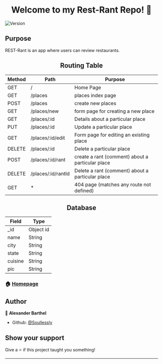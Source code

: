 <h1 align="center">Welcome to my Rest-Rant Repo! 👋</h1>
<p>
  <img alt="Version" src="https://img.shields.io/badge/version-0.1-blue.svg?cacheSeconds=2592000" />
</p>

<h2>Purpose</h2>
REST-Rant is an app where users can review restaurants. 

<h2 align="center">Routing Table</h2>
<table>
<thead>
<tr>
<th>Method</th>
<th>Path</th>
<th>Purpose</th>
</tr>
</thead>
<tbody>
<tr>
<td>GET</td>
<td>/</td>
<td>Home Page</td>
</tr>
<tr>
<td>GET</td>
<td>/places</td>
<td>places index page</td>
</tr>
<tr>
<td>POST</td>
<td>/places</td>
<td>create new places</td>
</tr>
<tr>
<td>GET</td>
<td>/places/new</td>
<td>form page for creating a new place</td>
</tr>
<tr>
<td>GET</td>
<td>/places/:id</td>
<td>Details about a particular place</td>
</tr>
<tr>
<td>PUT</td>
<td>/places/:id</td>
<td>Update a particular place</td>
</tr>
<tr>
<td>GET</td>
<td>/places/:id/edit</td>
<td>Form page for editing an existing place</td>
</tr>
<tr>
<td>DELETE</td>
<td>/places/:id</td>
<td>Delete a particular place</td>
</tr>
<tr>
<td>POST</td>
<td>/places/:id/rant</td>
<td>create a rant (comment) about a particular place</td>
</tr>
<tr>
<td>DELETE</td>
<td>/places/:id/rantId</td>
<td>Delete a rant (comment) about a particular place</td>
</tr>
<tr>
<td>GET</td>
<td>*</td>
<td>404 page (matches any route not defined)</td>
</tr>
</tbody>
</table>

<h2 align="center">Database</h2>
<table align="center">
<tbody>
<thead>
<tr>
<th>Field</th>
<th>Type</th>
</tr>
</thead>
<tr>
<td>_id</td>
<td>Object id</td>
</tr>
<tr>
<td>name</td>
<td>String</td>
</tr>
<tr>
<td>city</td>
<td>String</td>
</tr>
<tr>
<td>state</td>
<td>String</td>
</tr>
<tr>
<td>cuisine</td>
<td>String</td>
</tr>
<tr>
<td>pic</td>
<td>String</td>
</tr>
</tbody>
</table>

### 🏠 [Homepage](https://github.com/Soullessly/project-REST-rant)

## Author

👤 **Alexander Barthel**

* Github: [@Soullessly](https://github.com/Soullessly)

## Show your support

Give a ⭐️ if this project taught you something!

***
